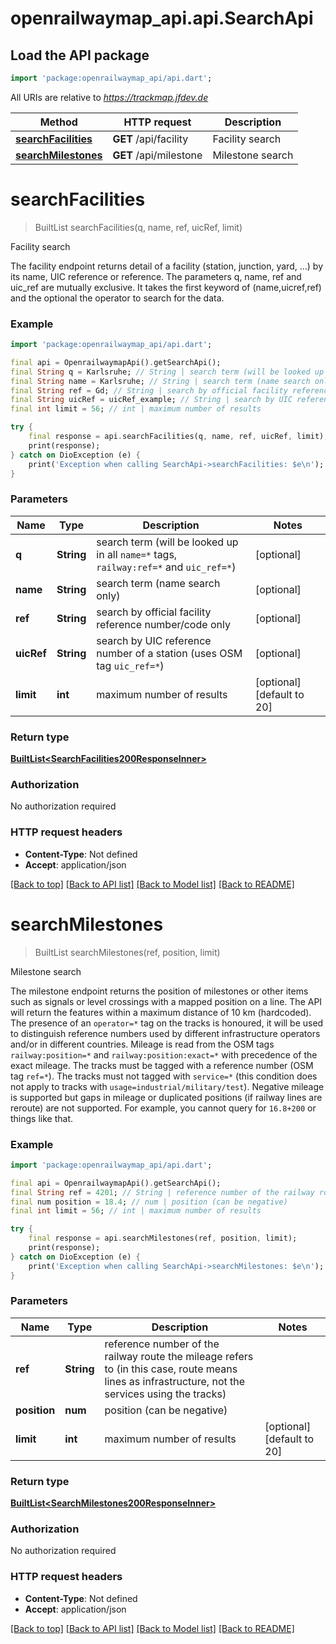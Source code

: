 # openrailwaymap_api.api.SearchApi

## Load the API package
```dart
import 'package:openrailwaymap_api/api.dart';
```

All URIs are relative to *https://trackmap.jfdev.de*

Method | HTTP request | Description
------------- | ------------- | -------------
[**searchFacilities**](SearchApi.md#searchfacilities) | **GET** /api/facility | Facility search
[**searchMilestones**](SearchApi.md#searchmilestones) | **GET** /api/milestone | Milestone search


# **searchFacilities**
> BuiltList<SearchFacilities200ResponseInner> searchFacilities(q, name, ref, uicRef, limit)

Facility search

The facility endpoint returns detail of a facility (station, junction, yard, …) by its name, UIC reference or reference.  The parameters q, name, ref and uic_ref are mutually exclusive.  It takes the first keyword of (name,uicref,ref) and the optional the operator to search for the data. 

### Example
```dart
import 'package:openrailwaymap_api/api.dart';

final api = OpenrailwaymapApi().getSearchApi();
final String q = Karlsruhe; // String | search term (will be looked up in all `name=*` tags, `railway:ref=*` and `uic_ref=*`) 
final String name = Karlsruhe; // String | search term (name search only) 
final String ref = Gd; // String | search by official facility reference number/code only 
final String uicRef = uicRef_example; // String | search by UIC reference number of a station (uses OSM tag `uic_ref=*`) 
final int limit = 56; // int | maximum number of results

try {
    final response = api.searchFacilities(q, name, ref, uicRef, limit);
    print(response);
} catch on DioException (e) {
    print('Exception when calling SearchApi->searchFacilities: $e\n');
}
```

### Parameters

Name | Type | Description  | Notes
------------- | ------------- | ------------- | -------------
 **q** | **String**| search term (will be looked up in all `name=*` tags, `railway:ref=*` and `uic_ref=*`)  | [optional] 
 **name** | **String**| search term (name search only)  | [optional] 
 **ref** | **String**| search by official facility reference number/code only  | [optional] 
 **uicRef** | **String**| search by UIC reference number of a station (uses OSM tag `uic_ref=*`)  | [optional] 
 **limit** | **int**| maximum number of results | [optional] [default to 20]

### Return type

[**BuiltList&lt;SearchFacilities200ResponseInner&gt;**](SearchFacilities200ResponseInner.md)

### Authorization

No authorization required

### HTTP request headers

 - **Content-Type**: Not defined
 - **Accept**: application/json

[[Back to top]](#) [[Back to API list]](../README.md#documentation-for-api-endpoints) [[Back to Model list]](../README.md#documentation-for-models) [[Back to README]](../README.md)

# **searchMilestones**
> BuiltList<SearchMilestones200ResponseInner> searchMilestones(ref, position, limit)

Milestone search

The milestone endpoint returns the position of milestones or other items such as signals or level crossings with a mapped position on a line.  The API will return the features within a maximum distance of 10 km (hardcoded). The presence of an `operator=*` tag on the tracks is honoured, it will be used to distinguish reference numbers used by different infrastructure operators and/or in different countries.  Mileage is read from the OSM tags `railway:position=*` and `railway:position:exact=*` with precedence of the exact mileage. The tracks must be tagged with a reference number (OSM tag `ref=*`).  The tracks must not tagged with `service=*` (this condition does not apply to tracks with `usage=industrial/military/test`).  Negative mileage is supported but gaps in mileage or duplicated positions (if railway lines are reroute) are not supported. For example, you cannot query for `16.8+200` or things like that. 

### Example
```dart
import 'package:openrailwaymap_api/api.dart';

final api = OpenrailwaymapApi().getSearchApi();
final String ref = 4201; // String | reference number of the railway route the mileage refers to (in this case, route means lines as infrastructure, not the services using the tracks) 
final num position = 18.4; // num | position (can be negative) 
final int limit = 56; // int | maximum number of results

try {
    final response = api.searchMilestones(ref, position, limit);
    print(response);
} catch on DioException (e) {
    print('Exception when calling SearchApi->searchMilestones: $e\n');
}
```

### Parameters

Name | Type | Description  | Notes
------------- | ------------- | ------------- | -------------
 **ref** | **String**| reference number of the railway route the mileage refers to (in this case, route means lines as infrastructure, not the services using the tracks)  | 
 **position** | **num**| position (can be negative)  | 
 **limit** | **int**| maximum number of results | [optional] [default to 20]

### Return type

[**BuiltList&lt;SearchMilestones200ResponseInner&gt;**](SearchMilestones200ResponseInner.md)

### Authorization

No authorization required

### HTTP request headers

 - **Content-Type**: Not defined
 - **Accept**: application/json

[[Back to top]](#) [[Back to API list]](../README.md#documentation-for-api-endpoints) [[Back to Model list]](../README.md#documentation-for-models) [[Back to README]](../README.md)

